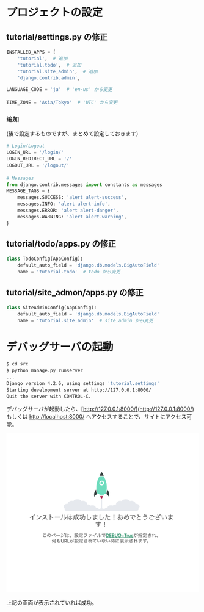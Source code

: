 # プロジェクトの設定
## tutorial/settings.py の修正
```python
INSTALLED_APPS = [
    'tutorial',  # 追加
    'tutorial.todo',  # 追加
    'tutorial.site_admin',  # 追加
    'django.contrib.admin',
```

```python
LANGUAGE_CODE = 'ja'  # 'en-us' から変更

TIME_ZONE = 'Asia/Tokyo'  # 'UTC' から変更
```

### 追加
(後で設定するものですが、まとめて設定しておきます)
```python
# Login/Logout
LOGIN_URL = '/login/'
LOGIN_REDIRECT_URL = '/'
LOGOUT_URL = '/logout/'

# Messages
from django.contrib.messages import constants as messages
MESSAGE_TAGS = {
    messages.SUCCESS: 'alert alert-success',
    messages.INFO: 'alert alert-info',
    messages.ERROR: 'alert alert-danger',
    messages.WARNING: 'alert alert-warning',
}
```

## tutorial/todo/apps.py の修正
```python
class TodoConfig(AppConfig):
    default_auto_field = 'django.db.models.BigAutoField'
    name = 'tutorial.todo'  # todo から変更
```

## tutorial/site_admon/apps.py の修正
```python
class SiteAdminConfig(AppConfig):
    default_auto_field = 'django.db.models.BigAutoField'
    name = 'tutorial.site_admin'  # site_admin から変更
```


# デバッグサーバの起動
```bash
$ cd src
$ python manage.py runserver
...
Django version 4.2.6, using settings 'tutorial.settings'
Starting development server at http://127.0.0.1:8000/
Quit the server with CONTROL-C.
```

デバッグサーバが起動したら、[http://127.0.0.1:8000/](http://127.0.0.1:8000/) もしくは [http://localhost:8000/](http://localhost:8000/) へアクセスすることで、サイトにアクセス可能。

![](../img/django_01.png)

上記の画面が表示されていれば成功。
